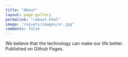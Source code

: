 ```yaml
---
title: "About"
layout: page-gallery
permalink: "/about.html"
image: "/assets/images/vr.jpg"
comments: false
---
```


<article>We believe that the technology can make our life better.<br />
Published on Github Pages.

</article>

